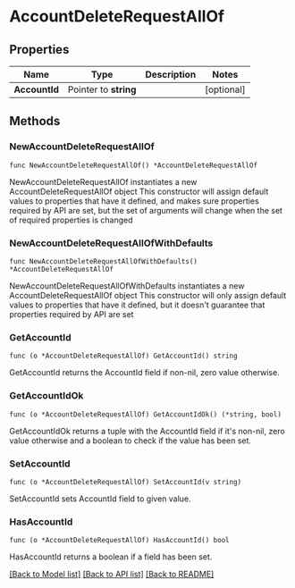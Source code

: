 # AccountDeleteRequestAllOf

## Properties

Name | Type | Description | Notes
------------ | ------------- | ------------- | -------------
**AccountId** | Pointer to **string** |  | [optional] 

## Methods

### NewAccountDeleteRequestAllOf

`func NewAccountDeleteRequestAllOf() *AccountDeleteRequestAllOf`

NewAccountDeleteRequestAllOf instantiates a new AccountDeleteRequestAllOf object
This constructor will assign default values to properties that have it defined,
and makes sure properties required by API are set, but the set of arguments
will change when the set of required properties is changed

### NewAccountDeleteRequestAllOfWithDefaults

`func NewAccountDeleteRequestAllOfWithDefaults() *AccountDeleteRequestAllOf`

NewAccountDeleteRequestAllOfWithDefaults instantiates a new AccountDeleteRequestAllOf object
This constructor will only assign default values to properties that have it defined,
but it doesn't guarantee that properties required by API are set

### GetAccountId

`func (o *AccountDeleteRequestAllOf) GetAccountId() string`

GetAccountId returns the AccountId field if non-nil, zero value otherwise.

### GetAccountIdOk

`func (o *AccountDeleteRequestAllOf) GetAccountIdOk() (*string, bool)`

GetAccountIdOk returns a tuple with the AccountId field if it's non-nil, zero value otherwise
and a boolean to check if the value has been set.

### SetAccountId

`func (o *AccountDeleteRequestAllOf) SetAccountId(v string)`

SetAccountId sets AccountId field to given value.

### HasAccountId

`func (o *AccountDeleteRequestAllOf) HasAccountId() bool`

HasAccountId returns a boolean if a field has been set.


[[Back to Model list]](../README.md#documentation-for-models) [[Back to API list]](../README.md#documentation-for-api-endpoints) [[Back to README]](../README.md)


